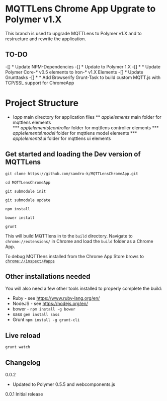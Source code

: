 # MQTTLens Chrome App Upgrate to Polymer v1.X

This branch is used to upgrade MQTTLens to Polymer v1.X and to restructure and rewrite the application.

## TO-DO

-[] * Update NPM-Dependencies
-[] * Update to Polymer 1.X
-[] * * Update Polymer Core-* v0.5 elements to Iron-* v1.X Elements 
-[] * Update Grunttasks
-[] * * Add Browserify Grunt-Task to build custom MQTT.js with TCP/SSL support for ChromeApp

# Project Structure
* *\app* main directory for application files
** *app\elements* main folder for mqttlens elements  
*** *app\elements\controller* folder for mqttlens controller elements
*** *app\elements\model* folder for mqttlens model elements
*** *app\elements\ui* folder for mqttlens ui elements

 
 


## Get started and loading the Dev version of MQTTLens

`git clone https://github.com/sandro-k/MQTTLensChromeApp.git`

`cd MQTTLensChromeApp`

`git submodule init`

`git submodule update`

`npm install`

`bower install`

`grunt`


This will build MQTTlens in to the `build` directory. Navigate to `chrome://extensions/` in Chrome and load the `build`
folder as a Chrome App.

To debug MQTTlens installed from the Chrome App Store brows to  [`chrome://inspect/#apps`](chrome://inspect/#apps)

## Other installations needed

You will also need a few other tools installed to properly complete the build:

* Ruby - see https://www.ruby-lang.org/en/
* NodeJS - see https://nodejs.org/en/
* bower - `npm install -g bower`
* sass `gem install sass`
* Grunt `npm install -g grunt-cli`

## Live reload 

`grunt watch`

## Changelog

0.0.2
* Updated to Polymer 0.5.5 and webcomponents.js

0.0.1 Initial release

